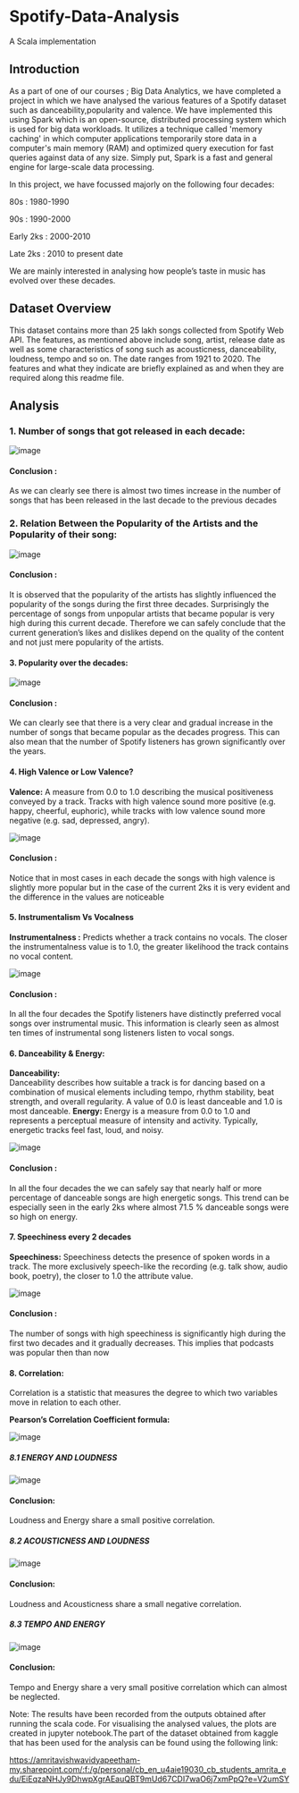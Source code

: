 # Spotify-Data-Analysis
A Scala implementation

## Introduction 

As a part of one of our courses ; Big Data Analytics, we have completed a project in which we have analysed the various features of a Spotify dataset such as danceability,popularity and valence. We have implemented this using Spark which is an open-source, distributed processing system which is used for big data workloads. It utilizes a technique called 'memory caching' in which computer applications temporarily store data in a computer's main memory (RAM) and optimized query execution for fast queries against data of any size. Simply put, Spark is a fast and general engine for large-scale data processing.

In this project, we have focussed majorly on the following four decades:

80s : 1980-1990

90s : 1990-2000

Early 2ks : 2000-2010

Late 2ks : 2010 to present date

We are mainly interested in analysing how people’s taste in music has evolved over these decades.


## Dataset Overview

This dataset contains more than 25 lakh songs collected from Spotify Web API. The features, as mentioned above include song, artist, release date as well as some characteristics of song such as acousticness, danceability, loudness, tempo and so on. The date ranges from 1921 to 2020. The features and what they indicate are briefly explained as and when they are required along this readme file.

## Analysis
### 1. Number of songs that got released in each decade:

![image](https://user-images.githubusercontent.com/65705774/121775789-4c005800-cba7-11eb-9cac-8ab021e9b8be.png)

#### Conclusion : 
As we can clearly see there is almost two times increase in the number of songs that has been released in the last decade to the previous decades

### 2. Relation Between the Popularity of the Artists and the Popularity of their song:

![image](https://user-images.githubusercontent.com/65705774/121775879-a00b3c80-cba7-11eb-9452-a6fdb5f1a6e1.png)

#### Conclusion : 
It is observed that the popularity of the artists has slightly influenced the popularity of the songs during the first three decades. Surprisingly the percentage of songs from unpopular artists that became popular is very high during this current decade. Therefore we can safely conclude that the current generation’s likes and dislikes depend on the quality of the content and not just mere popularity of the artists.

#### 3. Popularity over the decades:

![image](https://user-images.githubusercontent.com/65705774/121776643-a13e6880-cbab-11eb-912f-539efbb78ef7.png)

#### Conclusion : 
We can clearly see that there is a very clear and gradual increase in the number of songs that became popular as the decades progress. This can also mean that the number of Spotify listeners has grown significantly over the years.

#### 4. High Valence or Low Valence?

**Valence:** 
  A measure from 0.0 to 1.0 describing the musical positiveness conveyed by a track. Tracks with high valence sound more positive (e.g. happy, cheerful, euphoric), while tracks with low valence sound more negative (e.g. sad, depressed, angry).
  
 ![image](https://user-images.githubusercontent.com/65705774/121776913-0e9ec900-cbad-11eb-848c-4125e395cfbc.png)
 
#### Conclusion : 
 Notice that in most cases in each decade the songs with high valence is slightly more popular but in the case of the current 2ks it is very evident and the difference in the values are noticeable
 
#### 5. Instrumentalism Vs Vocalness

**Instrumentalness :**
Predicts whether a track contains no vocals. The closer the instrumentalness value is to 1.0, the greater likelihood the track contains no vocal content.

![image](https://user-images.githubusercontent.com/65705774/121777095-f24f5c00-cbad-11eb-9d47-59f83d7aa1bc.png)

#### Conclusion : 	
In all the four decades the Spotify listeners have distinctly preferred vocal songs over instrumental music. This information is clearly seen as almost ten times of instrumental song listeners listen to vocal songs.

#### 6. Danceability & Energy:

**Danceability:**  
Danceability describes how suitable a track is for dancing based on a combination of musical elements including tempo, rhythm stability, beat strength, and overall regularity. A value of 0.0 is least danceable and 1.0 is most danceable.
**Energy:** 
Energy is a measure from 0.0 to 1.0 and represents a perceptual measure of intensity and activity. Typically, energetic tracks feel fast, loud, and noisy.

![image](https://user-images.githubusercontent.com/65705774/121777383-5c1c3580-cbaf-11eb-8e8e-2b221359f48b.png)

#### Conclusion : 
In all the four decades the we can safely say that  nearly half or more percentage of danceable songs are high energetic songs. This trend can be especially seen in the early 2ks where almost 71.5 % danceable songs were so high on energy.

#### 7. Speechiness every 2 decades

**Speechiness:**
Speechiness detects the presence of spoken words in a track. The more exclusively speech-like the recording (e.g. talk show, audio book, poetry), the closer to 1.0 the attribute value.

![image](https://user-images.githubusercontent.com/65705774/121777566-7276c100-cbb0-11eb-9ebb-5998aba349c4.png)

#### Conclusion : 
The number of songs with high speechiness is significantly high during the first two decades and it gradually decreases. This implies that podcasts was popular then than now

#### 8. Correlation:
Correlation is a statistic that measures the degree to which two variables move in relation to each other.

**Pearson’s Correlation Coefficient formula:**

![image](https://user-images.githubusercontent.com/65705774/121777831-aa323880-cbb1-11eb-9cc7-71a65e2583f2.png)

##### 8.1 ENERGY AND LOUDNESS

![image](https://user-images.githubusercontent.com/65705774/121777721-2d9f5a00-cbb1-11eb-8029-df094fcd5860.png)

#### Conclusion:
Loudness and Energy share a small positive correlation. 

##### 8.2 ACOUSTICNESS AND LOUDNESS

![image](https://user-images.githubusercontent.com/65705774/121777768-5d4e6200-cbb1-11eb-990a-042a0a721bea.png)

#### Conclusion:
Loudness and Acousticness share a small negative correlation. 

##### 8.3 TEMPO AND ENERGY

![image](https://user-images.githubusercontent.com/65705774/121777796-7fe07b00-cbb1-11eb-819c-6a0d409b7328.png)

#### Conclusion:
Tempo and Energy share a very small positive correlation which can almost be neglected. 

Note: 
The results have been recorded from the outputs obtained after running the scala code. For visualising the analysed values, the plots are created in jupyter notebook.The part of the dataset obtained from kaggle that has been used for the analysis can be found using the following link:

https://amritavishwavidyapeetham-my.sharepoint.com/:f:/g/personal/cb_en_u4aie19030_cb_students_amrita_edu/EiEqzaNHJy9DhwpXgrAEauQBT9mUd67CDI7waO6j7xmPpQ?e=V2umSY



